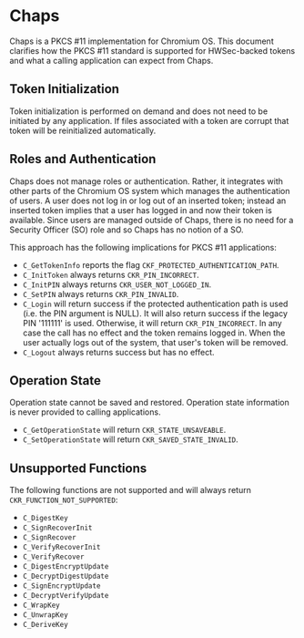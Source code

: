 # Chaps

Chaps is a PKCS #11 implementation for Chromium OS.  This document clarifies
how the PKCS #11 standard is supported for HWSec-backed tokens and what a
calling application can expect from Chaps.

## Token Initialization

Token initialization is performed on demand and does not need to be initiated by
any application.  If files associated with a token are corrupt that token will
be reinitialized automatically.

## Roles and Authentication

Chaps does not manage roles or authentication.  Rather, it integrates with other
parts of the Chromium OS system which manages the authentication of users.  A
user does not log in or log out of an inserted token; instead an inserted token
implies that a user has logged in and now their token is available.  Since users
are managed outside of Chaps, there is no need for a Security Officer (SO) role
and so Chaps has no notion of a SO.

This approach has the following implications for PKCS #11 applications:

- `C_GetTokenInfo` reports the flag `CKF_PROTECTED_AUTHENTICATION_PATH`.
- `C_InitToken` always returns `CKR_PIN_INCORRECT`.
- `C_InitPIN` always returns `CKR_USER_NOT_LOGGED_IN`.
- `C_SetPIN` always returns `CKR_PIN_INVALID`.
- `C_Login` will return success if the protected authentication path is used
  (i.e. the PIN argument is NULL).  It will also return success if the legacy
  PIN '111111' is used.  Otherwise, it will return `CKR_PIN_INCORRECT`.  In any
  case the call has no effect and the token remains logged in.  When the user
  actually logs out of the system, that user's token will be removed.
- `C_Logout` always returns success but has no effect.

## Operation State

Operation state cannot be saved and restored.  Operation state information is
never provided to calling applications.

- `C_GetOperationState` will return `CKR_STATE_UNSAVEABLE`.
- `C_SetOperationState` will return `CKR_SAVED_STATE_INVALID`.

## Unsupported Functions

The following functions are not supported and will always return
`CKR_FUNCTION_NOT_SUPPORTED`:

- `C_DigestKey`
- `C_SignRecoverInit`
- `C_SignRecover`
- `C_VerifyRecoverInit`
- `C_VerifyRecover`
- `C_DigestEncryptUpdate`
- `C_DecryptDigestUpdate`
- `C_SignEncryptUpdate`
- `C_DecryptVerifyUpdate`
- `C_WrapKey`
- `C_UnwrapKey`
- `C_DeriveKey`
